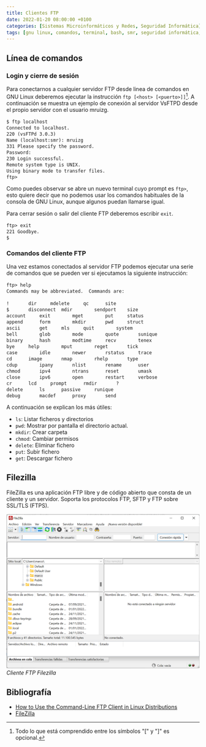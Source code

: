 ```yaml
---
title: Clientes FTP
date: 2022-01-20 08:00:00 +0100
categories: [Sistemas Microinformáticos y Redes, Seguridad Informática]
tags: [gnu linux, comandos, terminal, bash, smr, seguridad informática, ftp, teoría, filezilla]
---
```


## Línea de comandos

### Login y cierre de sesión

Para conectarnos a cualquier servidor FTP desde linea de comandos en GNU Linux deberemos ejecutar la instrucción `ftp [<host> [<puerto>]]`[^ftp]. A continuación se muestra un ejemplo de conexión al servidor VsFTPD desde el propio servidor con el usuario mruizg.

[^ftp]: Todo lo que está comprendido entre los símbolos "[" y "]" es opcional.

```console
$ ftp localhost
Connected to localhost.
220 (vsFTPd 3.0.3)
Name (localhost:smr): mruizg
331 Please specify the password.
Password:
230 Login successful.
Remote system type is UNIX.
Using binary mode to transfer files.
ftp> 
```

Como puedes observar se abre un nuevo terminal cuyo prompt es `ftp>`, esto quiere decir que no podemos usar los comandos habituales de la consola de GNU Linux, aunque algunos puedan llamarse igual.

Para cerrar sesión o salir del cliente FTP deberemos escribir `exit`.

```console
ftp> exit
221 Goodbye.
$
```

### Comandos del cliente FTP

Una vez estamos conectados al servidor FTP podemos ejecutar una serie de comandos que se pueden ver si ejecutamos la siguiente instrucción:

```console
ftp> help
Commands may be abbreviated.  Commands are:

!		dir		mdelete		qc		site
$		disconnect	mdir		sendport	size
account		exit		mget		put		status
append		form		mkdir		pwd		struct
ascii		get		mls		quit		system
bell		glob		mode		quote		sunique
binary		hash		modtime		recv		tenex
bye		help		mput		reget		tick
case		idle		newer		rstatus		trace
cd		image		nmap		rhelp		type
cdup		ipany		nlist		rename		user
chmod		ipv4		ntrans		reset		umask
close		ipv6		open		restart		verbose
cr		lcd		prompt		rmdir		?
delete		ls		passive		runique
debug		macdef		proxy		send
```

A continuación se explican los más útiles:

- `ls`: Listar ficheros y directorios
- `pwd`: Mostrar por pantalla el directorio actual.
- `mkdir`: Crear carpeta
- `chmod`: Cambiar permisos
- `delete`: Eliminar fichero
- `put`: Subir fichero
- `get`: Descargar fichero

## Filezilla

FileZilla es una aplicación FTP libre y de código abierto que consta de un cliente y un servidor. Soporta los protocolos FTP, SFTP y FTP sobre SSL/TLS (FTPS).

![img-description](/assets/img/clientes-ftp/filezilla.png)
_Cliente FTP Filezilla_

## Bibliografía

- [How to Use the Command-Line FTP Client in Linux Distributions](https://www.dummies.com/article/technology/computers/operating-systems/linux/how-to-use-the-command-line-ftp-client-in-linux-distributions-255823)
- [FileZilla](https://es.wikipedia.org/wiki/FileZilla)